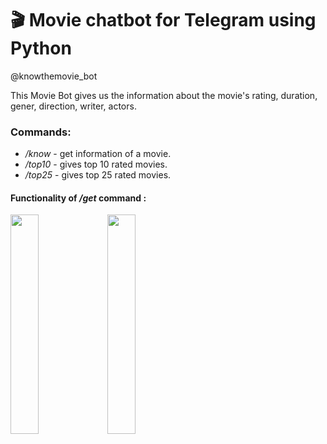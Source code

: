 # 🎬 Movie chatbot for Telegram using Python
@knowthemovie_bot

This Movie Bot gives us the information about the movie's rating, duration, gener, direction, writer, actors.

### **Commands:**
  - _/know_ -  get information of a movie. 
  - _/top10_ -  gives top 10 rated movies. 
  - _/top25_ -  gives top 25 rated movies. 

#### Functionality of _/get_ command :





<img height="30%" src="https://user-images.githubusercontent.com/55018691/140450026-991f3cee-e51f-4d53-9347-22267e2ad7b0.jpg" width="30%"/> <img height="30%" src="https://user-images.githubusercontent.com/55018691/140450081-0832b2a0-e91b-404d-a7fc-f806a030f9ca.jpg" width="30%"/>
